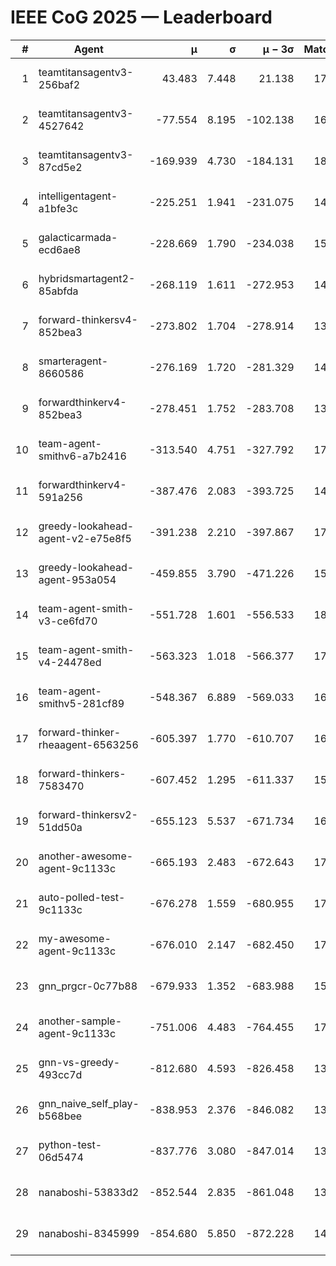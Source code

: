 # IEEE CoG 2025 — Leaderboard

| # | Agent | μ | σ | μ − 3σ | Matches | Updated |
|---:|---|---:|---:|---:|---:|---|
| 1 | teamtitansagentv3-256baf2 | 43.483 | 7.448 | 21.138 | 17256 | 2025-08-24 00:14 |
| 2 | teamtitansagentv3-4527642 | -77.554 | 8.195 | -102.138 | 16810 | 2025-08-24 00:14 |
| 3 | teamtitansagentv3-87cd5e2 | -169.939 | 4.730 | -184.131 | 18006 | 2025-08-24 00:14 |
| 4 | intelligentagent-a1bfe3c | -225.251 | 1.941 | -231.075 | 14480 | 2025-08-24 00:14 |
| 5 | galacticarmada-ecd6ae8 | -228.669 | 1.790 | -234.038 | 15880 | 2025-08-24 00:14 |
| 6 | hybridsmartagent2-85abfda | -268.119 | 1.611 | -272.953 | 14526 | 2025-08-24 00:14 |
| 7 | forward-thinkersv4-852bea3 | -273.802 | 1.704 | -278.914 | 13789 | 2025-08-24 00:14 |
| 8 | smarteragent-8660586 | -276.169 | 1.720 | -281.329 | 14438 | 2025-08-24 00:14 |
| 9 | forwardthinkerv4-852bea3 | -278.451 | 1.752 | -283.708 | 13909 | 2025-08-24 00:14 |
| 10 | team-agent-smithv6-a7b2416 | -313.540 | 4.751 | -327.792 | 17100 | 2025-08-24 00:14 |
| 11 | forwardthinkerv4-591a256 | -387.476 | 2.083 | -393.725 | 14182 | 2025-08-24 00:14 |
| 12 | greedy-lookahead-agent-v2-e75e8f5 | -391.238 | 2.210 | -397.867 | 17190 | 2025-08-24 00:14 |
| 13 | greedy-lookahead-agent-953a054 | -459.855 | 3.790 | -471.226 | 15950 | 2025-08-24 00:14 |
| 14 | team-agent-smith-v3-ce6fd70 | -551.728 | 1.601 | -556.533 | 18142 | 2025-08-24 00:14 |
| 15 | team-agent-smith-v4-24478ed | -563.323 | 1.018 | -566.377 | 17522 | 2025-08-24 00:14 |
| 16 | team-agent-smithv5-281cf89 | -548.367 | 6.889 | -569.033 | 16780 | 2025-08-24 00:14 |
| 17 | forward-thinker-rheaagent-6563256 | -605.397 | 1.770 | -610.707 | 16248 | 2025-08-24 00:14 |
| 18 | forward-thinkers-7583470 | -607.452 | 1.295 | -611.337 | 15800 | 2025-08-24 00:14 |
| 19 | forward-thinkersv2-51dd50a | -655.123 | 5.537 | -671.734 | 16428 | 2025-08-24 00:14 |
| 20 | another-awesome-agent-9c1133c | -665.193 | 2.483 | -672.643 | 17960 | 2025-08-24 00:14 |
| 21 | auto-polled-test-9c1133c | -676.278 | 1.559 | -680.955 | 17740 | 2025-08-24 00:14 |
| 22 | my-awesome-agent-9c1133c | -676.010 | 2.147 | -682.450 | 17100 | 2025-08-24 00:14 |
| 23 | gnn_prgcr-0c77b88 | -679.933 | 1.352 | -683.988 | 15320 | 2025-08-24 00:14 |
| 24 | another-sample-agent-9c1133c | -751.006 | 4.483 | -764.455 | 17200 | 2025-08-24 00:14 |
| 25 | gnn-vs-greedy-493cc7d | -812.680 | 4.593 | -826.458 | 13680 | 2025-08-24 00:14 |
| 26 | gnn_naive_self_play-b568bee | -838.953 | 2.376 | -846.082 | 13560 | 2025-08-24 00:14 |
| 27 | python-test-06d5474 | -837.776 | 3.080 | -847.014 | 13750 | 2025-08-24 00:14 |
| 28 | nanaboshi-53833d2 | -852.544 | 2.835 | -861.048 | 13220 | 2025-08-24 00:14 |
| 29 | nanaboshi-8345999 | -854.680 | 5.850 | -872.228 | 14230 | 2025-08-24 00:14 |
